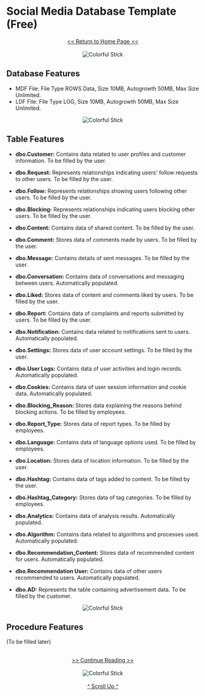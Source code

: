 # Social Media Database Template (Free)

<div style="text-align: center;">
  <a href="https://github.com/beydah/Social-Media-Database-Template">
    << Return to Home Page <<
  </a>
</div>

</br>

<div style="text-align:center;">
    <img src="https://i.imgur.com/waxVImv.png" alt="Colorful Stick">
</div>

## Database Features

- MDF File: File Type ROWS Data, Size 10MB, Autogrowth 50MB, Max Size Unlimited.
- LDF File: File Type LOG, Size 10MB, Autogrowth 50MB, Max Size Unlimited.

<div style="text-align:center;">
    <img src="https://i.imgur.com/waxVImv.png" alt="Colorful Stick">
</div>

## Table Features

- **dbo.Customer:** Contains data related to user profiles and customer information. To be filled by the user.
- **dbo.Request:** Represents relationships indicating users' follow requests to other users. To be filled by the user.

- **dbo.Follow:** Represents relationships showing users following other users. To be filled by the user.
- **dbo.Blocking:** Represents relationships indicating users blocking other users. To be filled by the user.

- **dbo.Content:** Contains data of shared content. To be filled by the user.
- **dbo.Comment:** Stores data of comments made by users. To be filled by the user.

- **dbo.Message:** Contains details of sent messages. To be filled by the user.
- **dbo.Conversation:** Contains data of conversations and messaging between users. Automatically populated.

- **dbo.Liked:** Stores data of content and comments liked by users. To be filled by the user.
- **dbo.Report:** Contains data of complaints and reports submitted by users. To be filled by the user.

- **dbo.Notification:** Contains data related to notifications sent to users. Automatically populated.
- **dbo.Settings:** Stores data of user account settings. To be filled by the user.

- **dbo.User Logs:** Contains data of user activities and login records. Automatically populated.
- **dbo.Cookies:** Contains data of user session information and cookie data. Automatically populated.

- **dbo.Blocking_Reason:** Stores data explaining the reasons behind blocking actions. To be filled by employees.
- **dbo.Report_Type:** Stores data of report types. To be filled by employees.

- **dbo.Language:** Contains data of language options used. To be filled by employees.
- **dbo.Location:** Stores data of location information. To be filled by the user.

- **dbo.Hashtag:** Contains data of tags added to content. To be filled by the user.
- **dbo.Hashtag_Category:** Stores data of tag categories. To be filled by employees.

- **dbo.Analytics:** Contains data of analysis results. Automatically populated.
- **dbo.Algorithm:** Contains data related to algorithms and processes used. Automatically populated.

- **dbo.Recommendation_Content:** Stores data of recommended content for users. Automatically populated.
- **dbo.Recommendation User:** Contains data of other users recommended to users. Automatically populated.

- **dbo.AD:** Represents the table containing advertisement data. To be filled by the customer.

<div style="text-align:center;">
    <img src="https://i.imgur.com/waxVImv.png" alt="Colorful Stick">
</div>

## Procedure Features

(To be filled later)

</br>

<div style="text-align: center;">
  <a href="https://github.com/beydah/Social-Media-Database-Template/blob/main/DOCUMENTS/INSTALLATION.md">
    >> Continue Reading >>
  </a>
</div>

</br>

<div style="text-align:center;">
    <img src="https://i.imgur.com/waxVImv.png" alt="Colorful Stick">
</div>

</br>

<div style="text-align: center;">
  <a href="#social-media-database-template-free">
    ^ Scroll Up ^
  </a>
</div>
